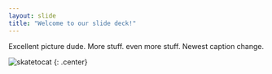 ```yaml
---
layout: slide
title: "Welcome to our slide deck!"
---
```


Excellent picture dude.
More stuff.
even more stuff.
Newest caption change.

![skatetocat](https://octodex.github.com/images/skatetocat.png)
{: .center}
